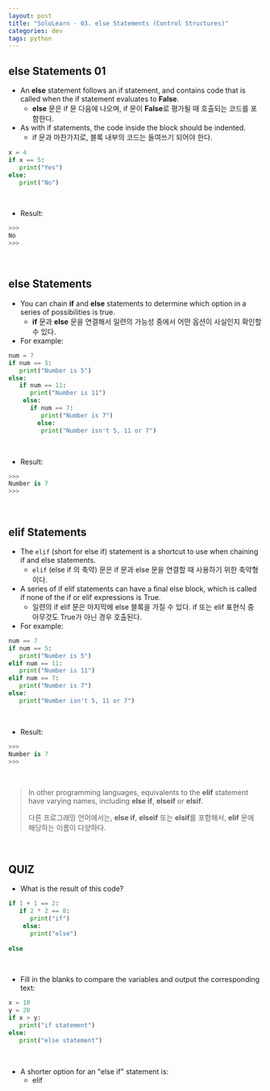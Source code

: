 ```yaml
---
layout: post
title: "SoloLearn - 03. else Statements (Control Structures)"
categories: dev
tags: python
---
```


## else Statements 01

- An **else** statement follows an if statement, and contains code that is called when the if statement evaluates to **False**.
  - **else** 문은 if 문 다음에 나오며, if 문이 **False**로 평가될 때 호출되는 코드를 포함한다.
- As with if statements, the code inside the block should be indented.
  - if 문과 마찬가지로, 블록 내부의 코드는 들여쓰기 되어야 한다.

```python
x = 4
if x == 5:
   print("Yes")
else:
   print("No")
```

<br>

- Result:

```python
>>>
No
>>>
```

<br>

## else Statements

- You can chain **if** and **else** statements to determine which option in a series of possibilities is true.
  - **if** 문과 **else** 문을 연결해서 일련의 가능성 중에서 어떤 옵션이 사실인지 확인할 수 있다.
- For example:

```python
num = 7
if num == 5:
   print("Number is 5")
else:
   if num == 11:
      print("Number is 11")
	else:
      if num == 7:
         print("Number is 7")
		else:
         print("Number isn't 5, 11 or 7")
```

<br>

- Result:

```python
>>>
Number is 7
>>>
```

<br>

## elif Statements

- The `elif` (short for else if) statement is a shortcut to use when chaining if and else statements.
  - `elif` (else if 의 축약) 문은 if 문과 else 문을 연결할 때 사용하기 위한 축약형이다.
- A series of if elif statements can have a final else block, which is called if none of the if or elif expressions is True.
  - 일련의 if elif 문은 마지막에 else 블록을 가질 수 있다. if 또는 elif 표현식 중 아무것도 True가 아닌 경우 호출된다.
- For example:

```python
num == 7
if num == 5:
   print("Number is 5")
elif num == 11:
   print("Number is 11")
elif num == 7:
   print("Number is 7")
else:
   print("Number isn't 5, 11 or 7")
```

<br>

- Result:

```python
>>>
Number is 7
>>>
```

<br>

> In other programming languages, equivalents to the **elif** statement have varying names, including **else if**, **elseif** or **elsif**.
>
> 다른 프로그래밍 언어에서는, **else if**, **elseif** 또는 **elsif**를 포함해서, **elif** 문에 해당하는 이름이 다양하다.

<br>

## QUIZ

- What is the result of this code?

```python
if 1 + 1 == 2:
   if 2 * 2 == 8:
      print("if")
	else:
      print("else")
      
else
```

<br>

- Fill in the blanks to compare the variables and output the corresponding text:

```python
x = 10
y = 20
if x > y:
   print("if statement")
else:
   print("else statement")
```

<br>

- A shorter option for an "else if" statement is:
  - elif

<br>